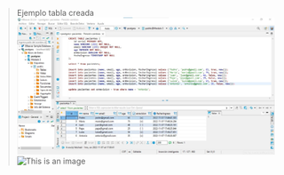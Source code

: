 >Ejemplo tabla creada
![This is an image](https://github.com/c12m07/relacion_sql/blob/main/relacion_sql/crearTabla.jpg)
![This is an image](https://myoctocat.com/assets/images/base-octocat.svg)
